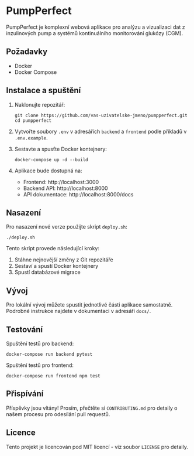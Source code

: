 # PumpPerfect

PumpPerfect je komplexní webová aplikace pro analýzu a vizualizaci dat z inzulinových pump a systémů kontinuálního monitorování glukózy (CGM).

## Požadavky

- Docker
- Docker Compose

## Instalace a spuštění

1. Naklonujte repozitář:
   ```
   git clone https://github.com/vas-uzivatelske-jmeno/pumpperfect.git
   cd pumpperfect
   ```

2. Vytvořte soubory `.env` v adresářích `backend` a `frontend` podle příkladů v `.env.example`.

3. Sestavte a spusťte Docker kontejnery:
   ```
   docker-compose up -d --build
   ```

4. Aplikace bude dostupná na:
   - Frontend: http://localhost:3000
   - Backend API: http://localhost:8000
   - API dokumentace: http://localhost:8000/docs

## Nasazení

Pro nasazení nové verze použijte skript `deploy.sh`:

```
./deploy.sh
```

Tento skript provede následující kroky:
1. Stáhne nejnovější změny z Git repozitáře
2. Sestaví a spustí Docker kontejnery
3. Spustí databázové migrace

## Vývoj

Pro lokální vývoj můžete spustit jednotlivé části aplikace samostatně. Podrobné instrukce najdete v dokumentaci v adresáři `docs/`.

## Testování

Spuštění testů pro backend:
```
docker-compose run backend pytest
```

Spuštění testů pro frontend:
```
docker-compose run frontend npm test
```

## Přispívání

Příspěvky jsou vítány! Prosím, přečtěte si `CONTRIBUTING.md` pro detaily o našem procesu pro odesílání pull requestů.

## Licence

Tento projekt je licencován pod MIT licencí - viz soubor `LICENSE` pro detaily.

